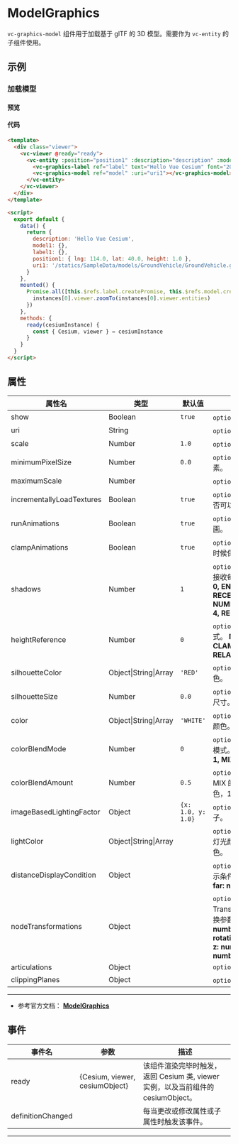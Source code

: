 # ModelGraphics

`vc-graphics-model` 组件用于加载基于 glTF 的 3D 模型。需要作为 `vc-entity` 的子组件使用。

## 示例

### 加载模型

#### 预览

<doc-preview>
  <template>
    <div class="viewer">
      <vc-viewer @ready="ready">
        <vc-entity :position="position1" :description="description" :model.sync="model1" :label.sync="label1">
          <vc-graphics-label ref="label" text="Hello Vue Cesium" font="20px sans-serif"></vc-graphics-label>
          <vc-graphics-model ref="model" :uri="uri1"></vc-graphics-model>
        </vc-entity>
      </vc-viewer>
    </div>
  </template>

  <script>
    export default {
      data() {
        return {
          description: 'Hello Vue Cesium',
          model1: {},
          label1: {},
          position1: { lng: 114.0, lat: 40.0, height: 1.0 },
          uri1: '/statics/SampleData/models/GroundVehicle/GroundVehicle.glb'
        }
      },
      mounted() {
        Promise.all([this.$refs.label.createPromise, this.$refs.model.createPromise]).then(
          (instances) => {
            instances[0].viewer.zoomTo(instances[0].viewer.entities)
          }
        )
      },
      methods: {
        ready(cesiumInstance) {
          const { Cesium, viewer } = cesiumInstance
        }
      }
    }
  </script>
</doc-preview>

#### 代码

```html
<template>
  <div class="viewer">
    <vc-viewer @ready="ready">
      <vc-entity :position="position1" :description="description" :model.sync="model1" :label.sync="label1">
        <vc-graphics-label ref="label" text="Hello Vue Cesium" font="20px sans-serif"></vc-graphics-label>
        <vc-graphics-model ref="model" :uri="uri1"></vc-graphics-model>
      </vc-entity>
    </vc-viewer>
  </div>
</template>

<script>
  export default {
    data() {
      return {
        description: 'Hello Vue Cesium',
        model1: {},
        label1: {},
        position1: { lng: 114.0, lat: 40.0, height: 1.0 },
        uri1: '/statics/SampleData/models/GroundVehicle/GroundVehicle.glb'
      }
    },
    mounted() {
      Promise.all([this.$refs.label.createPromise, this.$refs.model.createPromise]).then((instances) => {
        instances[0].viewer.zoomTo(instances[0].viewer.entities)
      })
    },
    methods: {
      ready(cesiumInstance) {
        const { Cesium, viewer } = cesiumInstance
      }
    }
  }
</script>
```

## 属性

<!-- prettier-ignore -->
| 属性名 | 类型 | 默认值 | 描述 |
| ------------------------- | --------------------- | --------- | -------------------------------------------------------------------------------------------- |
| show | Boolean | `true` | `optional` 指定 model 是否显示。 |
| uri | String | | `optional` 指定 model 的 url 地址。 |
| scale | Number | `1.0` | `optional` 指定 model 缩放比例。 |
| minimumPixelSize | Number | `0.0` | `optional` 指定 model 的最小像素。 |
| maximumScale | Number | | `optional` 指定 model 最大像素。 |
| incrementallyLoadTextures | Boolean | `true` | `optional` 指定在加载模型后纹理是否可以继续流入。 |
| runAnimations | Boolean | `true` | `optional` 指定是否启动模型中的动画。 |
| clampAnimations | Boolean | `true` | `optional` 指定动画在没有帧动画的时候保持最后一个姿势。 |
| shadows | Number | `1` | `optional` 指定 model 是否投射或接收每个光源的阴影。 **DISABLED: 0, ENABLED: 1, CAST_ONLY: 2, RECEIVE_ONLY: 3, NUMBER_OF_SHADOW_MODES: 4, RECEIVE_ONLY: 3** |
| heightReference | Number | `0` | `optional` 指定 model 的高度模式。 **NONE: 0, CLAMP_TO_GROUND: 1, RELATIVE_TO_GROUND: 2** |
| silhouetteColor | Object\|String\|Array | `'RED'` | `optional` 指定 model 轮廓线颜色。 |
| silhouetteSize | Number | `0.0` | `optional` 指定 model 轮廓线像素尺寸。 |
| color | Object\|String\|Array | `'WHITE'` | `optional` 指定 model 渲染混合的颜色。 |
| colorBlendMode | Number | `0` | `optional` 指定 model 与颜色混合模式。 **HIGHLIGHT: 0, REPLACE: 1, MIX: 2** |
| colorBlendAmount | Number | `0.5` | `optional` 指定 colorBlendMode 为 MIX 的颜色强度。0 表示模型颜色，1 表示纯色，0-1 表示混合。 |
| imageBasedLightingFactor | Object | `{x: 1.0, y: 1.0}` | `optional` 指定漫反射和镜面反射因子。 |
| lightColor | Object\|String\|Array | | `optional` 指定着色模型时要使用的灯光颜色的属性。未指定是太阳颜色。 |
| distanceDisplayCondition | Object | | `optional` 指定模型随相机改变的显示条件。 **结构：{ near: number, far: number }** |
| nodeTransformations | Object | | `optional` 设置 TranslationRotationScale 节点转换参数。**结构：{translation: {x: number, y: number, z: number}, rotation: {x: number, y: number, z: number, w: number}, scale:{x: number, y: number, z: number}}** |
| articulations | Object | | `optional` |
| clippingPlanes | Object | | `optional` 指定模型屏幕裁剪参数。 |

---

- 参考官方文档： **[ModelGraphics](https://cesium.com/docs/cesiumjs-ref-doc/ModelGraphics.html)**

## 事件

| 事件名            | 参数                           | 描述                                                                             |
| ----------------- | ------------------------------ | -------------------------------------------------------------------------------- |
| ready             | {Cesium, viewer, cesiumObject} | 该组件渲染完毕时触发，返回 Cesium 类, viewer 实例，以及当前组件的 cesiumObject。 |
| definitionChanged |                                | 每当更改或修改属性或子属性时触发该事件。                                         |

---

